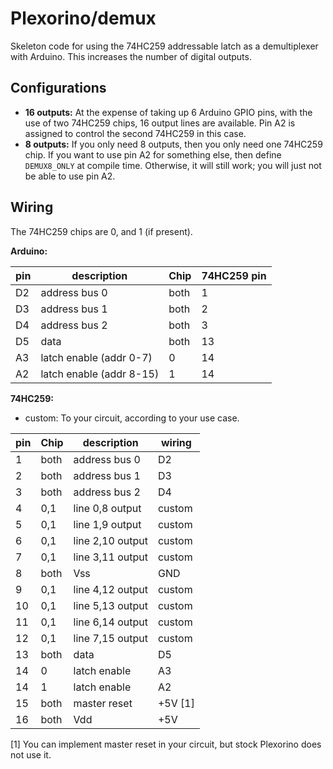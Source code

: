 # Plexorino/demux

Skeleton code for using the 74HC259 addressable latch as a demultiplexer with Arduino. This increases the number of digital outputs.

## Configurations

* **16 outputs:** At the expense of taking up 6 Arduino GPIO pins, with the use of two 74HC259 chips, 16 output lines are available.  Pin A2 is assigned to control the second 74HC259 in this case.
* **8 outputs:** If you only need 8 outputs, then you only need one 74HC259 chip. If you want to use pin A2 for something else, then define `DEMUX8_ONLY` at compile time. Otherwise, it will still work; you will just not be able to use pin A2.

## Wiring

The 74HC259 chips are 0, and 1 (if present).

**Arduino:**

| pin | description              | Chip | 74HC259 pin  |
|-----|--------------------------|------|--------------|
| D2  | address bus 0            | both | 1            |
| D3  | address bus 1            | both | 2            |
| D4  | address bus 2            | both | 3            |
| D5  | data                     | both | 13           |
| A3  | latch enable (addr 0-7)  | 0    | 14           |
| A2  | latch enable (addr 8-15) | 1    | 14           |

**74HC259:**

- custom: To your circuit, according to your use case.

| pin | Chip | description      | wiring  |
|-----|------|------------------|---------|
| 1   | both | address bus 0    | D2      |
| 2   | both | address bus 1    | D3      |
| 3   | both | address bus 2    | D4      |
| 4   | 0,1  | line 0,8 output  | custom  |
| 5   | 0,1  | line 1,9 output  | custom  |
| 6   | 0,1  | line 2,10 output | custom  |
| 7   | 0,1  | line 3,11 output | custom  |
| 8   | both | Vss              | GND     |
| 9   | 0,1  | line 4,12 output | custom  |
| 10  | 0,1 |  line 5,13 output | custom  |
| 11  | 0,1  | line 6,14 output | custom  |
| 12  | 0,1  | line 7,15 output | custom  |
| 13  | both | data             | D5      |
| 14  | 0    | latch enable     | A3      |
| 14  | 1    | latch enable     | A2      |
| 15  | both | master reset     | +5V \[1] |
| 16  | both | Vdd              | +5V     |

\[1] You can implement master reset in your circuit, but stock Plexorino does not use it.
